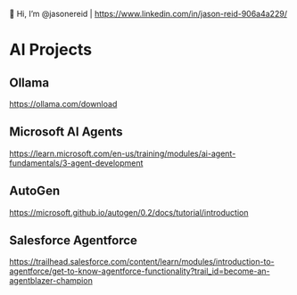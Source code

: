 👋 Hi, I’m @jasonereid | https://www.linkedin.com/in/jason-reid-906a4a229/

# AI Projects

## Ollama
https://ollama.com/download

## Microsoft AI Agents
https://learn.microsoft.com/en-us/training/modules/ai-agent-fundamentals/3-agent-development

## AutoGen

https://microsoft.github.io/autogen/0.2/docs/tutorial/introduction

## Salesforce Agentforce

https://trailhead.salesforce.com/content/learn/modules/introduction-to-agentforce/get-to-know-agentforce-functionality?trail_id=become-an-agentblazer-champion
